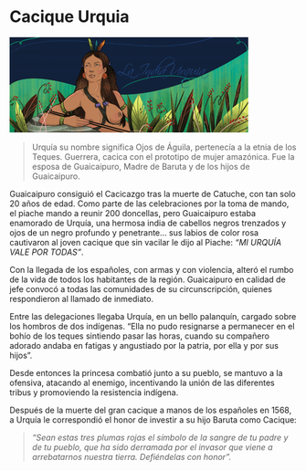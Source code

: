 # Cacique Urquia

![urquia](./img/urquia.png)

>Urquía su nombre significa Ojos de Águila, pertenecía a la etnia de los Teques. Guerrera, cacica con el prototipo de mujer amazónica. Fue la esposa de Guaicaipuro, Madre de Baruta y de los hijos de Guaicaipuro.

Guaicaipuro consiguió el Cacicazgo tras la muerte de Catuche, con tan solo 20 años de edad. Como parte de las celebraciones por la toma de mando, el piache mando a reunir 200 doncellas, pero Guaicaipuro estaba enamorado de Urquía, una hermosa india de cabellos negros trenzados  y ojos de un negro profundo y penetrante… sus labios de color rosa cautivaron al joven cacique que sin vacilar le dijo al Piache: _“MI URQUÍA VALE POR TODAS”_.

Con la llegada de los españoles, con armas y con violencia, alteró el rumbo de la vida de todos los habitantes de la región. Guaicaipuro en calidad de jefe convocó a todas las comunidades de su circunscripción, quienes respondieron al llamado de inmediato. 

Entre las delegaciones llegaba Urquía, en un bello palanquín, cargado sobre los hombros de dos indígenas. “Ella no pudo resignarse a permanecer en el bohío de los teques sintiendo pasar las horas, cuando su compañero adorado andaba en fatigas y angustiado por la patria, por ella y por sus hijos”.

Desde entonces la princesa combatió junto a su pueblo, se mantuvo a la ofensiva, atacando al enemigo, incentivando la unión de las diferentes tribus y promoviendo la resistencia indígena.

Después de la muerte del gran cacique a manos de los españoles en 1568, a Urquía le correspondió el honor de investir a su hijo Baruta como Cacique:

>_“Sean estas tres plumas rojas el símbolo de la sangre de tu padre y de tu pueblo, que ha sido derramada por el invasor que viene a arrebatarnos nuestra tierra. Defiéndelas con honor”._

